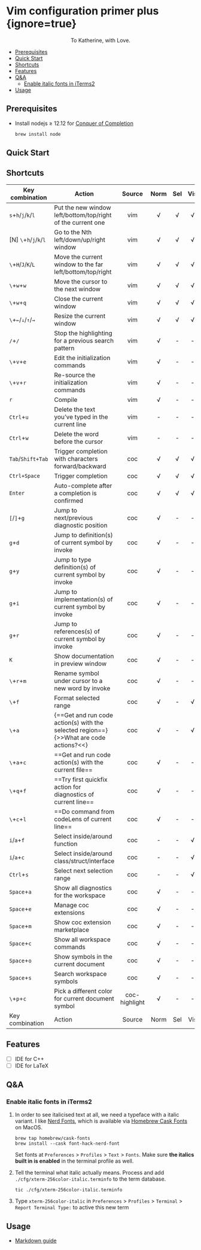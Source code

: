 # Vim configuration primer plus {ignore=true}

<p align="center">
To Katherine, with Love.
</p>

<!-- @import "[TOC]" {cmd="toc" depthFrom=1 depthTo=6 orderedList=false} -->

<!-- code_chunk_output -->

- [Prerequisites](#prerequisites)
- [Quick Start](#quick-start)
- [Shortcuts](#shortcuts)
- [Features](#features)
- [Q&A](#qa)
  - [Enable italic fonts in iTerms2](#enable-italic-fonts-in-iterms2)
- [Usage](#usage)

<!-- /code_chunk_output -->

## Prerequisites

- Install nodejs ≥ 12.12 for [Conquer of Completion](https://github.com/neoclide/coc.nvim#quick-start)

  ```bash
  brew install node
  ```

## Quick Start

## Shortcuts

| Key combination         | Action                                                                                |    Source     | Norm | Sel | Vis | Opr | Ins |
| ----------------------- | ------------------------------------------------------------------------------------- | :-----------: | :--: | :-: | :-: | :-: | :-: |
| `s`+`h`/`j`/`k`/`l`     | Put the new window left/bottom/top/right of the current one                           |      vim      |  √   |  √  |  √  |  √  |  -  |
| [N] `\`+`h`/`j`/`k`/`l` | Go to the Nth left/down/up/right window                                               |      vim      |  √   |  √  |  √  |  √  |  -  |
| `\`+`H`/`J`/`K`/`L`     | Move the current window to the far left/bottom/top/right                              |      vim      |  √   |  √  |  √  |  √  |  -  |
| `\`+`w`+`w`             | Move the cursor to the next window                                                    |      vim      |  √   |  √  |  √  |  √  |  -  |
| `\`+`w`+`q`             | Close the current window                                                              |      vim      |  √   |  √  |  √  |  √  |  -  |
| `\`+`←`/`↓`/`↑`/`→`     | Resize the current window                                                             |      vim      |  √   |  √  |  √  |  √  |  -  |
| `/`+`/`                 | Stop the highlighting for a previous search pattern                                   |      vim      |  √   |  -  |  -  |  -  |  -  |
| `\`+`v`+`e`             | Edit the initialization commands                                                      |      vim      |  √   |  -  |  -  |  -  |  -  |
| `\`+`v`+`r`             | Re-source the initialization commands                                                 |      vim      |  √   |  -  |  -  |  -  |  -  |
| `r`                     | Compile                                                                               |      vim      |  √   |  -  |  -  |  -  |  -  |
| `Ctrl`+`u`              | Delete the text you’ve typed in the current line                                      |      vim      |  -   |  -  |  -  |  -  |  √  |
| `Ctrl`+`w`              | Delete the word before the cursor                                                     |      vim      |  -   |  -  |  -  |  -  |  √  |
| `Tab`/`Shift+Tab`       | Trigger completion with characters forward/backward                                   |      coc      |  √   |  √  |  √  |  √  |  -  |
| `Ctrl+Space`            | Trigger completion                                                                    |      coc      |  √   |  √  |  √  |  √  |  -  |
| `Enter`                 | Auto-complete after a completion is confirmed                                         |      coc      |  √   |  √  |  √  |  √  |  -  |
| `[`/`]`+`g`             | Jump to next/previous diagnostic position                                             |      coc      |  √   |  -  |  -  |  -  |  -  |
| `g`+`d`                 | Jump to definition(s) of current symbol by invoke                                     |      coc      |  √   |  -  |  -  |  -  |  -  |
| `g`+`y`                 | Jump to type definition(s) of current symbol by invoke                                |      coc      |  √   |  -  |  -  |  -  |  -  |
| `g`+`i`                 | Jump to implementation(s) of current symbol by invoke                                 |      coc      |  √   |  -  |  -  |  -  |  -  |
| `g`+`r`                 | Jump to references(s) of current symbol by invoke                                     |      coc      |  √   |  -  |  -  |  -  |  -  |
| `K`                     | Show documentation in preview window                                                  |      coc      |  √   |  -  |  -  |  -  |  -  |
| `\`+`r`+`m`             | Rename symbol under cursor to a new word by invoke                                    |      coc      |  √   |  -  |  -  |  -  |  -  |
| `\`+`f`                 | Format selected range                                                                 |      coc      |  √   |  -  |  √  |  -  |  -  |
| `\`+`a`                 | {==Get and run code action(s) with the selected region==}{>>What are code actions?<<} |      coc      |  √   |  -  |  √  |  -  |  -  |
| `\`+`a`+`c`             | ==Get and run code action(s) with the current file==                                  |      coc      |  √   |  -  |  -  |  -  |  -  |
| `\`+`q`+`f`             | ==Try first quickfix action for diagnostics of current line==                         |      coc      |  √   |  -  |  -  |  -  |  -  |
| `\`+`c`+`l`             | ==Do command from codeLens of current line==                                          |      coc      |  √   |  -  |  -  |  -  |  -  |
| `i`/`a`+`f`             | Select inside/around function                                                         |      coc      |  -   |  -  |  √  |  √  |  -  |
| `i`/`a`+`c`             | Select inside/around class/struct/interface                                           |      coc      |  -   |  -  |  √  |  √  |  -  |
| `Ctrl`+`s`              | Select next selection range                                                           |      coc      |  -   |  -  |  √  |  √  |  -  |
| `Space`+`a`             | Show all diagnostics for the workspace                                                |      coc      |  √   |  -  |  -  |  -  |  -  |
| `Space`+`e`             | Manage coc extensions                                                                 |      coc      |  √   |  -  |  -  |  -  |  -  |
| `Space`+`m`             | Show coc extension marketplace                                                        |      coc      |  √   |  -  |  -  |  -  |  -  |
| `Space`+`c`             | Show all workspace commands                                                           |      coc      |  √   |  -  |  -  |  -  |  -  |
| `Space`+`o`             | Show symbols in the current document                                                  |      coc      |  √   |  -  |  -  |  -  |  -  |
| `Space`+`s`             | Search workspace symbols                                                              |      coc      |  √   |  -  |  -  |  -  |  -  |
| `\`+`p`+`c`             | Pick a different color for current document symbol                                    | coc-highlight |  √   |  -  |  -  |  -  |  -  |
| Key combination         | Action                                                                                |    Source     | Norm | Sel | Vis | Opr | Ins |

## Features

- [ ] IDE for C++
- [ ] IDE for LaTeX

## Q&A

### Enable italic fonts in iTerms2

1. In order to see italicised text at all, we need a typeface with a italic variant.
   I like [Nerd Fonts](https://github.com/ryanoasis/nerd-fonts),
   which is available via [Homebrew Cask Fonts](https://github.com/Homebrew/homebrew-cask-fonts) on MacOS.

   ```shell
   brew tap homebrew/cask-fonts
   brew install --cask font-hack-nerd-font
   ```

   Set fonts at `Preferences` > `Profiles` > `Text` > `Fonts`.
   Make sure **the italics built in is enabled** in the terminal profile as well.

2. Tell the terminal what italic actually means.
   Process and add `./cfg/xterm-256color-italic.terminfo` to the term database.

   ```shell
   tic ./cfg/xterm-256color-italic.terminfo
   ```

3. Type `xterm-256color-italic` in `Preferences` > `Profiles` > `Terminal` > `Report Terminal Type:` to active this new term

## Usage

- [Markdown guide](./doc/markdown-preview-enhanced.md)
